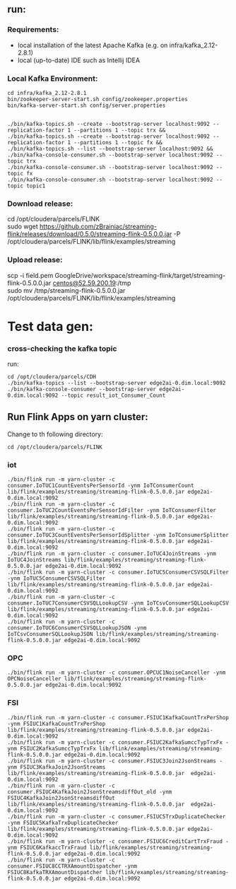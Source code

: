 ## run:
### Requirements:  
- local installation of the latest Apache Kafka (e.g. on infra/kafka_2.12-2.8.1)
- local (up-to-date) IDE such as Intellij IDEA

### Local Kafka Environment:  
```
cd infra/kafka_2.12-2.8.1  
bin/zookeeper-server-start.sh config/zookeeper.properties  
bin/kafka-server-start.sh config/server.properties  


./bin/kafka-topics.sh --create --bootstrap-server localhost:9092 --replication-factor 1 --partitions 1 --topic trx &&  
./bin/kafka-topics.sh --create --bootstrap-server localhost:9092 --replication-factor 1 --partitions 1 --topic fx &&  
./bin/kafka-topics.sh --list --bootstrap-server localhost:9092 &&  
./bin/kafka-console-consumer.sh --bootstrap-server localhost:9092 --topic trx
./bin/kafka-console-consumer.sh --bootstrap-server localhost:9092 --topic fx
./bin/kafka-console-consumer.sh --bootstrap-server localhost:9092 --topic topic1
```


### Download release:  
cd /opt/cloudera/parcels/FLINK  
sudo wget https://github.com/zBrainiac/streaming-flink/releases/download/0.5.0/streaming-flink-0.5.0.0.jar -P /opt/cloudera/parcels/FLINK/lib/flink/examples/streaming

### Upload release: 
scp -i field.pem GoogleDrive/workspace/streaming-flink/target/streaming-flink-0.5.0.0.jar centos@52.59.200.19:/tmp  
sudo mv /tmp/streaming-flink-0.5.0.0.jar /opt/cloudera/parcels/FLINK/lib/flink/examples/streaming

# Test data gen:

### cross-checking the kafka topic
run:  
```
cd /opt/cloudera/parcels/CDH  
./bin/kafka-topics --list --bootstrap-server edge2ai-0.dim.local:9092  
./bin/kafka-console-consumer --bootstrap-server edge2ai-0.dim.local:9092 --topic result_iot_Consumer_Count
```

## Run Flink Apps on yarn cluster:  
Change to th following directory:  
```
cd /opt/cloudera/parcels/FLINK  
```
### iot
```
./bin/flink run -m yarn-cluster -c consumer.IoTUC1CountEventsPerSensorId -ynm IoTConsumerCount lib/flink/examples/streaming/streaming-flink-0.5.0.0.jar edge2ai-0.dim.local:9092  
./bin/flink run -m yarn-cluster -c consumer.IoTUC2CountEventsPerSensorIdFilter -ynm IoTConsumerFilter lib/flink/examples/streaming/streaming-flink-0.5.0.0.jar edge2ai-0.dim.local:9092  
./bin/flink run -m yarn-cluster -c consumer.IoTUC3CountEventsPerSensorIdSplitter -ynm IoTConsumerSplitter lib/flink/examples/streaming/streaming-flink-0.5.0.0.jar edge2ai-0.dim.local:9092  
./bin/flink run -m yarn-cluster -c consumer.IoTUC4JoinStreams -ynm IoTUC4JoinStreams lib/flink/examples/streaming/streaming-flink-0.5.0.0.jar edge2ai-0.dim.local:9092   
./bin/flink run -m yarn-cluster -c consumer.IoTUC5ConsumerCSVSQLFilter -ynm IoTUC5ConsumerCSVSQLFilter lib/flink/examples/streaming/streaming-flink-0.5.0.0.jar edge2ai-0.dim.local:9092  
./bin/flink run -m yarn-cluster -c consumer.IoTUC7ConsumerCSVSQLLookupCSV -ynm IoTCsvConsumerSQLLookupCSV lib/flink/examples/streaming/streaming-flink-0.5.0.0.jar edge2ai-0.dim.local:9092  
./bin/flink run -m yarn-cluster -c consumer.IoTUC6ConsumerCSVSQLLookupJSON -ynm IoTCsvConsumerSQLLookupJSON lib/flink/examples/streaming/streaming-flink-0.5.0.0.jar edge2ai-0.dim.local:9092 
```
### OPC
```
./bin/flink run -m yarn-cluster -c consumer.OPCUC1NoiseCanceller -ynm OPCNoiseCanceller lib/flink/examples/streaming/streaming-flink-0.5.0.0.jar edge2ai-0.dim.local:9092  
```
### FSI
```
./bin/flink run -m yarn-cluster -c consumer.FSIUC1KafkaCountTrxPerShop -ynm FSIUC1KafkaCountTrxPerShop lib/flink/examples/streaming/streaming-flink-0.5.0.0.jar edge2ai-0.dim.local:9092  
./bin/flink run -m yarn-cluster -c consumer.FSIUC2KafkaSumccTypTrxFx -ynm FSIUC2KafkaSumccTypTrxFx lib/flink/examples/streaming/streaming-flink-0.5.0.0.jar edge2ai-0.dim.local:9092  
./bin/flink run -m yarn-cluster -c consumer.FSIUC3Join2JsonStreams -ynm FSIUC3KafkaJoin2JsonStreams lib/flink/examples/streaming/streaming-flink-0.5.0.0.jar  edge2ai-0.dim.local:9092  
./bin/flink run -m yarn-cluster -c consumer.FSIUC4KafkaJoin2JsonStreamsdiffOut_old -ynm FSIUC4KafkaJoin2JsonStreamsdiffOut lib/flink/examples/streaming/streaming-flink-0.5.0.0.jar  edge2ai-0.dim.local:9092  
./bin/flink run -m yarn-cluster -c consumer.FSIUC5TrxDuplicateChecker -ynm FSIUC5KafkaTrxDuplicateChecker lib/flink/examples/streaming/streaming-flink-0.5.0.0.jar edge2ai-0.dim.local:9092  
./bin/flink run -m yarn-cluster -c consumer.FSIUC6CreditCartTrxFraud -ynm FSIUC6KafkaccTrxFraud lib/flink/examples/streaming/streaming-flink-0.5.0.0.jar edge2ai-0.dim.local:9092  
./bin/flink run -m yarn-cluster -c consumer.FSIUC8CCTRXAmountDispatcher -ynm FSIUC8KafkaTRXAmountDispatcher lib/flink/examples/streaming/streaming-flink-0.5.0.0.jar edge2ai-0.dim.local:9092

```